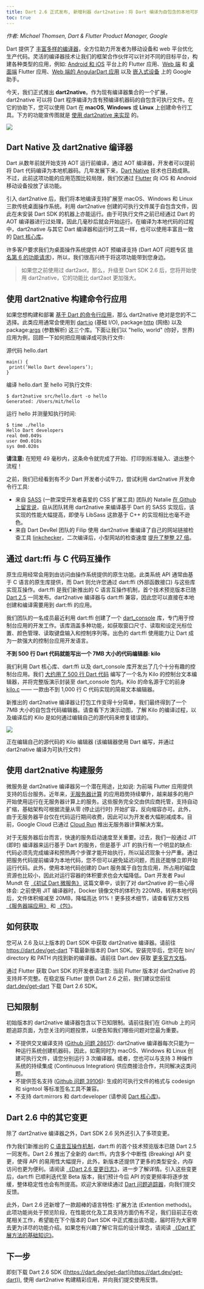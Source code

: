 ```yaml
---
title: Dart 2.6 正式发布, 新增利器 dart2native：将 Dart 编译为自包含的本地可执行文件
toc: true
---
```


*作者: Michael Thomsen, Dart & Flutter Product Manager, Google*

Dart 提供了 [丰富多样的编译器](https://dart.dev/platforms)，全方位助力开发者为移动设备和 web 平台优化生产代码。灵活的编译器技术让我们的框架合作伙伴可以针对不同的目标平台，构建各种类型的应用，例如: [Android 和 iOS](https://flutter.dev/docs) 平台上的 Flutter 应用、[Web 端](https://flutter.dev/web) 和 [桌面端](https://github.com/flutter/flutter/wiki/Desktop-shells) Flutter 应用、[Web 端的 AngularDart 应用](https://angulardart.dev) 以及 [嵌入式设备](https://mp.weixin.qq.com/s/xVmilQeiveA8XZNU0g668Q) 上的 Google 助手。

今天，我们正式推出 **dart2native**。作为现有编译器集合的一个扩展，dart2native 可以将 Dart 程序编译为含有预编译机器码的自包含可执行文件。在它的协助下，您可以使用 Dart 在 **macOS**, **Windows** 或 **Linux** 上创建命令行工具。下方的功能宣传图就是 [使用 dart2native 来实现](https://gist.github.com/mit-mit/faec2bfc1d1cef7cd09df917e531c5c0) 的。

![](https://devrel.andfun.cn/devrel/posts/2021/05/H1ZCVn.gif)

## **Dart Native 及 dart2native 编译器**

Dart 从数年前就开始支持 AOT 运行前编译，通过 AOT 编译器，开发者可以提前将 Dart 代码编译为本地机器码。几年发展下来，[Dart Native](https://dart.dev/platforms) 技术也日趋成熟。不过，此前这项功能的应用范围比较局限，我们仅通过 [Flutter](https://flutter.dev) 向 iOS 和 Android 移动设备投放了该功能。

引入 dart2native 后，我们将本地编译支持扩展至 macOS、Windows 和 Linux 三款传统桌面操作系统。利用 dart2native 创建的可执行文件属于自包含文件，因此在未安装 Dart SDK 的机器上亦能运行。由于可执行文件之前已经通过 Dart 的 AOT 编译器进行过处理，因此几毫秒后就会开始运行。在编译为本地代码的过程中，dart2native 与其它 Dart 编译器和运行时工具一样，也可以使用丰富且一致的 [Dart 核心库](https://dart.dev/guides/libraries)。

许多客户要求我们为桌面操作系统提供 AOT 预编译支持 (Dart AOT 问题专区 [排名第 6 的功能请求](https://github.com/dart-lang/sdk/issues/36915))，所以，我们很高兴终于将这项功能带到您身边。

> 如果您之前使用过 dart2aot，那么，升级至 Dart SDK 2.6 后，您将开始使用 dart2native，它的功能比 dart2aot 更加强大。

## **使用 dart2native 构建命令行应用**

如果您想构建和部署 [基于 Dart 的命令行应用](https://dart.dev/tutorials/server/cmdline)，那么 dart2native 绝对是您的不二选择。此类应用通常会使用到 [dart:io](https://api.dart.dev/stable/2.6.1/dart-io/dart-io-library.html) (基础 I/O), package:[http](https://pub.dev/packages/http) (网络) 以及 package:[args](https://pub.dev/packages/args) (参数解析) 这三个库。下面让我们以 "hello, world" (你好，世界) 应用为例，回顾一下如何把应用编译成可执行文件:

源代码 hello.dart

```
main() {
 print(‘Hello Dart developers’);
}
```

编译 hello.dart 至 hello 可执行文件:

```
$ dart2native src/hello.dart -o hello
Generated: /Users/mit/hello
```

运行 hello 并测量知执行时间:

```
$ time ./hello
Hello Dart developers
real 0m0.049s
user 0m0.018s
sys 0m0.020s
```

**请注意:** 在短短 49 毫秒内，这条命令就完成了开始、打印到标准输入、退出整个流程！

之前，我们已经看到有不少 Dart 开发者小试牛刀，尝试利用 dart2native 开发命令行工具:

* 来自 [SASS](https://sass-lang.com/) (一款深受开发者喜爱的 CSS 扩展工具) 团队的 Natalie [在 Github 上留言说](https://github.com/dart-lang/sdk/issues/32894#issuecomment-513975562)，自从团队转用 dart2native 来编译基于 Dart 的 SASS 实现后，该实现的性能大幅提高，即使与 LibSass 这款基于 C++ 的实现相比也毫不逊色。
* 来自 Dart DevRel 团队的 Filip 使用 dart2native 重编译了自己的网站链接检查工具 [linkchecker](https://github.com/filiph/linkcheck/)，二次编译后，小型网站的检查速度 [提升了整整 27 倍](https://github.com/filiph/linkcheck/issues/7#issuecomment-496308288)。

## **通过 dart:ffi 与 C 代码互操作**

原生应用经常会用到由访问由操作系统提供的原生功能。此类系统 API 通常由基于 C 语言的原生库提供，而 Dart 则允许您通过 dart:ffi (外部函数接口) 与这些库实现互操作。dart:ffi 是我们新推出的 C 语言互操作机制，首个技术预览版本已随 [Dart 2.5](https://mp.weixin.qq.com/s?__biz=MzAwODY4OTk2Mg==&mid=2652050716&idx=1&sn=8f417c47868404bf55f9878f69f8c7e4&scene=21#wechat_redirect) 一同发布。dart2native 编译器与 dart:ffi 兼容，因此您可以直接在本地创建和编译需要用到 dart:ffi 的应用。

我们团队的一名成员最近利用 dart:ffi 创建了一个 [dart_console](https://pub.dev/packages/dart_console) 库，专门用于控制台应用的开发工作。该库涵盖多种功能，如获取窗口尺寸、读取和设定光标位置、颜色管理、读取键盘输入和控制序列等。出色的 dart:ffi 使用能力让 Dart 成为一款强大的控制台应用开发语言。

**不到 500 行 Dart 代码就能写出一个 7MB 大小的代码编辑器: kilo**

我们利用 Dart 核心库、dart:ffi 以及 dart_console 库开发出了几个十分有趣的控制台应用。我们 [大约用了 500 行 Dart 代码](https://github.com/timsneath/dart_console/blob/master/example/kilo.dart) 编写了一个名为 Kilo 的控制台文本编辑器，并将完整版演示封装至 dart_console 包内。Kilo 的命名源于它的前身 [kilo.c](https://github.com/antirez/kilo/blob/master/kilo.c) —— 一款由不到 1,000 行 C 代码实现的简易文本编辑器。

新推出的 dart2native 编译器让打包工作变得十分简单，我们最终得到了一个 7MB 大小的自包含代码编辑器。请查看下方演示动图，了解 Kilo 的编译过程，以及编译后的 Kilo 是如何通过编辑自己的源代码来修复错误的。

![](https://devrel.andfun.cn/devrel/posts/2021/05/frVHPl.gif)

正在编辑自己的源代码的 Kilo 编辑器 (该编辑器使用 Dart 编写，并通过 dart2native 编译为可执行文件)

## **使用 dart2native 构建服务**

微服务是 dart2native 编译器另一个潜在用途，比如说: 为前端 Flutter 应用提供支持的后台服务。近年来，[无服务器计算](https://en.wikipedia.org/wiki/Serverless_computing) 的应用趋势持续攀升，越来越多的用户开始使用运行在无服务器计算上的服务。这些服务完全交由供应商托管，支持自动扩缩，基础架构可根据流量从零 (停止运行时) 开始扩容，反向缩容亦可。此外，由于无服务器平台仅在代码运行期间收费，因此可以为开发者大幅削减成本。目前，Google Cloud 已通过 [Cloud Run](https://cloud.google.com/run/) 推出无服务器计算解决方案。

对于无服务器后台而言，快速的服务启动速度至关重要。过去，我们一般通过 JIT (即时) 编译器来运行基于 Dart 的服务，但是基于 JIT 的执行有一个明显的缺点: 代码必须先完成编译和预热两个步骤才能开始执行，所以延迟现象十分严重。通过把服务代码提前编译为本地代码，您不但可以避免延迟问题，而且还能够立即开始运行代码。此外，使用本地代码创建的 Dart 服务属于自包含应用，所占用的磁盘资源也比较小，因此对运行容器的体积要求也会大幅降低。Dart 开发者 Paul Mundt 在 [《初试 Dart 微服务》](https://itnext.io/experiments-with-dart-microservices-fa117aa408c7) 这篇文章中，谈到了对 dart2native 的一些心得体会: 之前使用 JIT 编译器时，Docker 镜像文件的体积为 220MB，转用本地代码后，文件体积缩减至 20MB，降幅高达 91%！更多技术细节，请查看官方文档 [《服务器端应用》](https://dart.dev/tutorials/server/httpserver) 和 [《包》](https://dart.dev/server/libraries#server-packages)。

## **如何获取**

您可从 2.6 及以上版本的 Dart SDK 中获取 dart2native 编译器。请前往 https://dart.dev/get-dart 下载最新版本的 Dart SDK。安装完毕后，您可在 bin/ directory 和 PATH 内找到新的编译器。请前往 Dart.dev 获取 [更多官方文档](https://dart.dev/tools/dart2native)。

通过 Flutter 获取 Dart SDK 的开发者请注意: 当前 Flutter 版本对 dart2native 的支持并不完整。在稳定版 Flutter 提供 Dart 2.6 之前，我们建议您前往 [dart.dev/get-dart](https://dart.dev/get-dart) 下载 Dart 2.6 SDK。

## **已知限制**

初始版本的 dart2native 编译器包含以下已知限制。请前往我们在 Github 上的问题追踪页面，为您关注的问题投票，以便告知我们哪些问题对您最为重要。

* 不提供交叉编译支持 ([Github 问题 28617](https://github.com/dart-lang/sdk/issues/28617)): dart2native 编译器每次只能为一种运行系统创建机器码，因此，如需同时为 macOS、Windows 和 Linux 创建可执行文件，请您分别运行 3 次编译器。或者，您也可以与支持 3 种操作系统的持续集成 (Continuous Integration) 供应商接洽合作，共同解决这类问题。
* 不提供签名支持 ([Github 问题 39106](https://github.com/dart-lang/sdk/issues/39106)): 生成的可执行文件的格式与 codesign 和 signtool 等标准签名工具不兼容。
* 不支持 dart:mirrors 和 dart:developer (请参阅 [Dart 核心库](https://dart.dev/guides/libraries))。

## **Dart 2.6 中的其它变更**

除了 dart2native 编译器之外，Dart SDK 2.6 另外还引入了多项变更。

作为我们新推出的 [C 语言互操作机制](https://dart.dev/guides/libraries/c-interop)，dart:ffi 的首个技术预览版本已随 Dart 2.5 一同发布。Dart 2.6 推出了全新的 dart:ffi，内含多个中断性 (Breaking) API 变更，使得 API 的易用性大幅提升，此外，新版本还提供了更多的类型安全，内存访问也更为便利。请阅读 [《Dart 2.6 变更日志》](https://github.com/dart-lang/sdk/blob/master/CHANGELOG.md#foreign-function-interface-dartffi)，进一步了解详情。引入这些变更后，dart:ffi 已顺利迭代至 Beta 版本，我们预计今后 API 的变更频率将逐步放缓，整体稳定性也会有所提高。欢迎大家继续通过 [Dart 问题追踪器](https://github.com/dart-lang/sdk/issues)，向我们提交反馈。

此外，Dart 2.6 还新增了一款超棒的语言特性: 扩展方法 (Extention methods)。此项功能尚处于预览阶段，在性能优化及工具支持方面仍有不足，我们目前正在收尾相关工作，希望能在下个版本的 Dart SDK 中正式推出该功能，届时将为大家带去更为详尽的功能介绍。如果您有兴趣了解它背后的设计理念，请阅读 [《Dart 扩展方法的基础知识》](https://medium.com/dartlang/extension-methods-2d466cd8b308)。

## **下一步**

即刻下载 Dart 2.6 SDK ([https://dart.dev/get-dart](https://dart.dev/get-dart)), 使用 dart2native 构建精彩应用，并向我们提交使用反馈。
